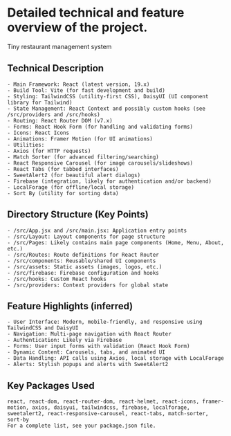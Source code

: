 # Detailed technical and feature overview of the project.
Tiny restaurant management system 

## Technical Description
    - Main Framework: React (latest version, 19.x)
    - Build Tool: Vite (for fast development and build)
    - Styling: TailwindCSS (utility-first CSS), DaisyUI (UI component library for Tailwind)
    - State Management: React Context and possibly custom hooks (see /src/providers and /src/hooks)
    - Routing: React Router DOM (v7.x)
    - Forms: React Hook Form (for handling and validating forms)
    - Icons: React Icons
    - Animations: Framer Motion (for UI animations)
    - Utilities:
    - Axios (for HTTP requests)
    - Match Sorter (for advanced filtering/searching)
    - React Responsive Carousel (for image carousels/slideshows)
    - React Tabs (for tabbed interfaces)
    - SweetAlert2 (for beautiful alert dialogs)
    - Firebase (integration, likely for authentication and/or backend)
    - LocalForage (for offline/local storage)
    - Sort By (utility for sorting data)

## Directory Structure (Key Points)
    - /src/App.jsx and /src/main.jsx: Application entry points
    - /src/Layout: Layout components for page structure
    - /src/Pages: Likely contains main page components (Home, Menu, About, etc.)
    - /src/Routes: Route definitions for React Router
    - /src/components: Reusable/shared UI components
    - /src/assets: Static assets (images, logos, etc.)
    - /src/firebase: Firebase configuration and hooks
    - /src/hooks: Custom React hooks
    - /src/providers: Context providers for global state

## Feature Highlights (inferred)
    - User Interface: Modern, mobile-friendly, and responsive using TailwindCSS and DaisyUI
    - Navigation: Multi-page navigation with React Router
    - Authentication: Likely via Firebase
    - Forms: User input forms with validation (React Hook Form)
    - Dynamic Content: Carousels, tabs, and animated UI
    - Data Handling: API calls using Axios, local storage with LocalForage
    - Alerts: Stylish popups and alerts with SweetAlert2

## Key Packages Used
    react, react-dom, react-router-dom, react-helmet, react-icons, framer-motion, axios, daisyui, tailwindcss, firebase, localforage, sweetalert2, react-responsive-carousel, react-tabs, match-sorter, sort-by
    For a complete list, see your package.json file.


